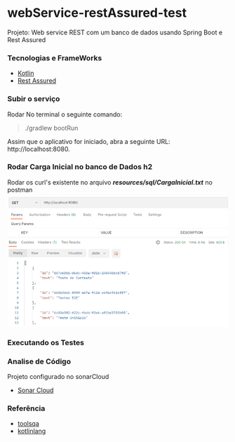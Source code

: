 # webService-restAssured-test
Projeto: Web service REST com um banco de dados usando Spring Boot e Rest Assured

### Tecnologias e FrameWorks

* [Kotlin](https://kotlinlang.org/)
* [Rest Assured](http://rest-assured.io/)

### Subir o serviço
Rodar No terminal o seguinte comando:
> ./gradlew bootRun

Assim que o aplicativo for iniciado, abra a seguinte URL: http://localhost:8080.


### Rodar Carga Inicial no banco de Dados h2
Rodar os curl's existente no arquivo ***resources/sql/CargaInicial.txt*** no postman
![img.png](img.png)

### Executando os Testes

### Analise de Código
Projeto configurado no sonarCloud
* [Sonar Cloud](https://sonarcloud.io/project/overview?id=diegomachadoti_webService-restAssured-test)

### Referência
* [toolsqa](https://www.toolsqa.com/rest-assured-tutorial/)
* [kotlinlang](https://kotlinlang.org/docs/jvm-spring-boot-restful.html#execute-http-requests)
